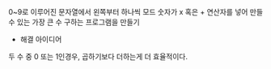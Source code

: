 0~9로 이루어진 문자열에서 왼쪽부터 하나씩 모드 숫자가 x 혹은 + 연산자를 넣어 만들 수 있는 가장 큰 수 구하는 프로그램을 만들기

* 해결 아이디어

두 수 중 0 또는 1인경우, 곱하기보다 더하는게 더 효율적이다.

